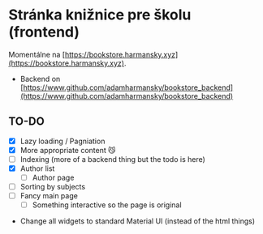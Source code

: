 # Stránka knižnice pre školu (frontend)

Momentálne na [https://bookstore.harmansky.xyz](https://bookstore.harmansky.xyz).

 - Backend on [https://www.github.com/adamharmansky/bookstore_backend](https://www.github.com/adamharmansky/bookstore_backend)

## TO-DO

 - [x] Lazy loading / Pagniation
 - [x] More appropriate content :smirk_cat:
 - [ ] Indexing (more of a backend thing but the todo is here)
 - [x] Author list
   - [ ] Author page
 - [ ] Sorting by subjects
 - [ ] Fancy main page
   - [ ] Something interactive so the page is original
 - Change all widgets to standard Material UI (instead of the html things)
